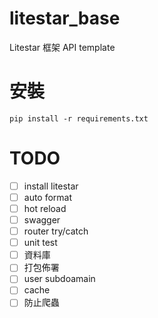 # litestar_base

Litestar 框架 API template

# 安裝
```
pip install -r requirements.txt
```

# TODO
 - [ ] install litestar
 - [ ] auto format
 - [ ] hot reload
 - [ ] swagger
 - [ ] router try/catch
 - [ ] unit test
 - [ ] 資料庫
 - [ ] 打包佈署
 - [ ] user subdoamain
 - [ ] cache
 - [ ] 防止爬蟲